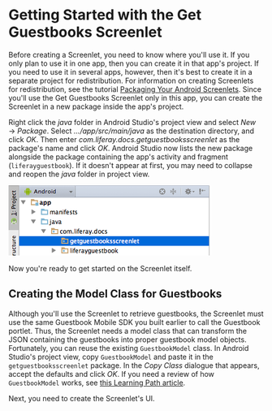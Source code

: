 # Getting Started with the Get Guestbooks Screenlet [](id=getting-started-with-the-get-guestbooks-screenlet)

Before creating a Screenlet, you need to know where you'll use it. If you only 
plan to use it in one app, then you can create it in that app's project. If you 
need to use it in several apps, however, then it's best to create it in a 
separate project for redistribution. For information on creating Screenlets for 
redistribution, see the tutorial 
[Packaging Your Android Screenlets](/develop/tutorials/-/knowledge_base/6-2/packaging-your-android-screenlets).
Since you'll use the Get Guestbooks Screenlet only in this app, you can create 
the Screenlet in a new package inside the app's project. 

Right click the *java* folder in Android Studio's project view and select 
*New* &rarr; *Package*. Select *.../app/src/main/java* as the destination 
directory, and click *OK*. Then enter *com.liferay.docs.getguestbooksscreenlet* 
as the package's name and click *OK*. Android Studio now lists the new package 
alongside the package containing the app's activity and fragment 
(`liferayguestbook`). If it doesn't appear at first, you may need to collapse 
and reopen the *java* folder in project view.

![Figure 1: The new package for the Get Guestbooks Screenlet is highlighted.](../../images/android-guestbooks-screenlet-package.png)

Now you're ready to get started on the Screenlet itself.

## Creating the Model Class for Guestbooks [](id=creating-the-model-class-for-guestbooks)

Although you'll use the Screenlet to retrieve guestbooks, the Screenlet must 
use the same Guestbook Mobile SDK you built earlier to call the Guestbook 
portlet. Thus, the Screenlet needs a model class that can transform the JSON 
containing the guestbooks into proper guestbook model objects. Fortunately, you 
can reuse the existing `GuestbookModel` class. In Android Studio's project view, 
copy `GuestbookModel` and paste it in the `getguestbooksscreenlet` package. In 
the *Copy Class* dialogue that appears, accept the defaults and click *OK*. If 
you need a review of how `GuestbookModel` works, see 
[this Learning Path article](/develop/learning-paths/mobile/-/knowledge_base/6-2/retrieving-guestbooks#creating-the-model-class-for-guestbooks).

Next, you need to create the Screenlet's UI.
